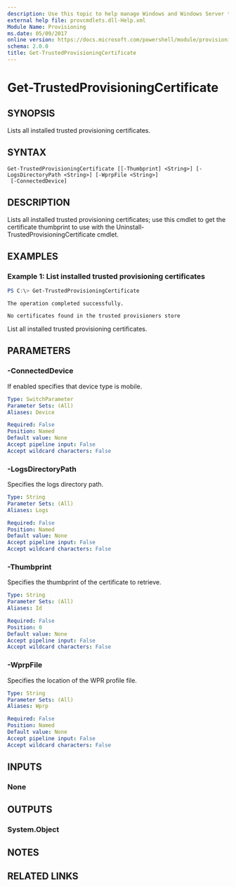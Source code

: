 ```yaml
---
description: Use this topic to help manage Windows and Windows Server technologies with Windows PowerShell.
external help file: provcmdlets.dll-Help.xml
Module Name: Provisioning
ms.date: 05/09/2017
online version: https://docs.microsoft.com/powershell/module/provisioning/get-trustedprovisioningcertificate?view=windowsserver2022-ps&wt.mc_id=ps-gethelp
schema: 2.0.0
title: Get-TrustedProvisioningCertificate
---
```


# Get-TrustedProvisioningCertificate

## SYNOPSIS
Lists all installed trusted provisioning certificates.

## SYNTAX

```
Get-TrustedProvisioningCertificate [[-Thumbprint] <String>] [-LogsDirectoryPath <String>] [-WprpFile <String>]
 [-ConnectedDevice]
```

## DESCRIPTION
Lists all installed trusted provisioning certificates; use this cmdlet to get the certificate thumbprint to use with the Uninstall-TrustedProvisioningCertificate cmdlet.

## EXAMPLES

### Example 1: List installed trusted provisioning certificates
```powershell
PS C:\> Get-TrustedProvisioningCertificate
```
```output
The operation completed successfully.

No certificates found in the trusted provisioners store
```

List all installed trusted provisioning certificates.

## PARAMETERS

### -ConnectedDevice
If enabled specifies that device type is mobile.

```yaml
Type: SwitchParameter
Parameter Sets: (All)
Aliases: Device

Required: False
Position: Named
Default value: None
Accept pipeline input: False
Accept wildcard characters: False
```

### -LogsDirectoryPath
Specifies the logs directory path.

```yaml
Type: String
Parameter Sets: (All)
Aliases: Logs

Required: False
Position: Named
Default value: None
Accept pipeline input: False
Accept wildcard characters: False
```

### -Thumbprint
Specifies the thumbprint of the certificate to retrieve.

```yaml
Type: String
Parameter Sets: (All)
Aliases: Id

Required: False
Position: 0
Default value: None
Accept pipeline input: False
Accept wildcard characters: False
```

### -WprpFile
Specifies the location of the WPR profile file.

```yaml
Type: String
Parameter Sets: (All)
Aliases: Wprp

Required: False
Position: Named
Default value: None
Accept pipeline input: False
Accept wildcard characters: False
```

## INPUTS

### None


## OUTPUTS

### System.Object

## NOTES

## RELATED LINKS

